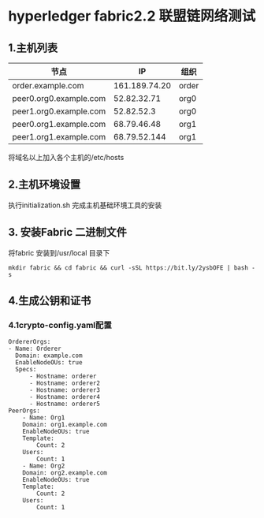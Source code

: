# hyperledger fabric2.2 联盟链网络测试
## 1.主机列表
 |节点|IP|组织|
 |---|---|---|
 |order.example.com|161.189.74.20|order|
 |peer0.org0.example.com|52.82.32.71|org0|
 |peer1.org0.example.com|52.82.52.3|org0|
 |peer0.org1.example.com|68.79.46.48|org1|
 |peer1.org1.example.com|68.79.52.144|org1|
将域名以上加入各个主机的/etc/hosts
## 2.主机环境设置
执行initialization.sh 完成主机基础环境工具的安装
## 3. 安装Fabric 二进制文件
将fabric 安装到/usr/local 目录下  

    mkdir fabric && cd fabric && curl -sSL https://bit.ly/2ysbOFE | bash -s
## 4.生成公钥和证书
### 4.1crypto-config.yaml配置

    OrdererOrgs:
    - Name: Orderer
      Domain: example.com
      EnableNodeOUs: true
      Specs:
          - Hostname: orderer
          - Hostname: orderer2
          - Hostname: orderer3
          - Hostname: orderer4
          - Hostname: orderer5
    PeerOrgs:
        - Name: Org1
        Domain: org1.example.com
        EnableNodeOUs: true
        Template:
            Count: 2
        Users:
            Count: 1
        - Name: Org2
        Domain: org2.example.com
        EnableNodeOUs: true
        Template:
            Count: 2
        Users:
            Count: 1
